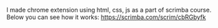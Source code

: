I made chrome extension using html, css, js as a part of scrimba course.
Below you can see how it works:
https://scrimba.com/scrim/cbRGbyfk
